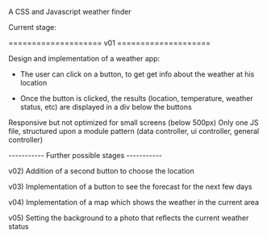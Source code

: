 A CSS and Javascript weather finder

Current stage:

==================== v01 ====================

Design and implementation of a weather app:

- The user can click on a button, to get get info about the weather at his location

- Once the button is clicked, the results (location, temperature, weather status, etc) are displayed in a div below the buttons

Responsive but not optimized for small screens (below 500px)
Only one JS file, structured upon a module pattern (data controller, ui controller, general controller)



----------- Further possible stages -----------

v02) Addition of a second button to choose the location

v03) Implementation of a button to see the forecast for the next few days

v04) Implementation of a map which shows the weather in the current area

v05) Setting the background to a photo that reflects the current weather status